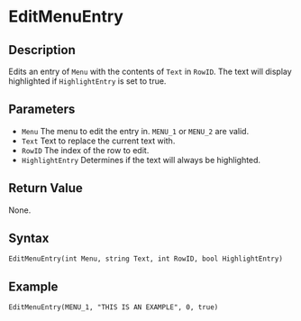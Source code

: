 # EditMenuEntry

## Description
Edits an entry of `Menu` with the contents of `Text` in `RowID`. The text will display highlighted if `HighlightEntry` is set to true.

## Parameters
- `Menu`
The menu to edit the entry in. `MENU_1` or `MENU_2` are valid.
- `Text`
Text to replace the current text with.
- `RowID`
The index of the row to edit.
- `HighlightEntry`
Determines if the text will always be highlighted.

## Return Value
None.

## Syntax
```
EditMenuEntry(int Menu, string Text, int RowID, bool HighlightEntry)
```

## Example
```
EditMenuEntry(MENU_1, "THIS IS AN EXAMPLE", 0, true)
```